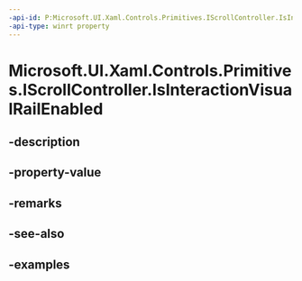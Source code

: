 ```yaml
---
-api-id: P:Microsoft.UI.Xaml.Controls.Primitives.IScrollController.IsInteractionVisualRailEnabled
-api-type: winrt property
---
```


# Microsoft.UI.Xaml.Controls.Primitives.IScrollController.IsInteractionVisualRailEnabled

<!--
public bool IsInteractionVisualRailEnabled { get; }
-->


## -description

## -property-value

## -remarks

## -see-also

## -examples



